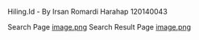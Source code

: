 Hiling.Id - By Irsan Romardi Harahap 120140043

Search Page
[image.png]( {gambar1.} )
Search Result Page
[image.png]( {gambar2.} )
